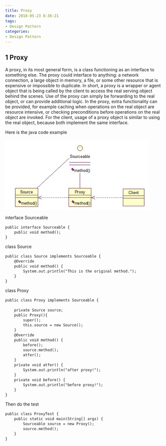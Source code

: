 ```yaml
---
title: Proxy
date: 2018-05-23 8:36:21
tags:
- Design Pattern
categories:
- Design Pattern
---
```

## 1 Proxy
A proxy, in its most general form, is a class functioning as an interface to something else. The proxy could interface to anything: a network connection, a large object in memory, a file, or some other resource that is expensive or impossible to duplicate. In short, a proxy is a wrapper or agent object that is being called by the client to access the real serving object behind the scenes. Use of the proxy can simply be forwarding to the real object, or can provide additional logic. In the proxy, extra functionality can be provided, for example caching when operations on the real object are resource intensive, or checking preconditions before operations on the real object are invoked. For the client, usage of a proxy object is similar to using the real object, because both implement the same interface.

Here is the java code example

![](./DesignPattern-Structure-Proxy/1.jpg)

interface Sourceable

	public interface Sourceable {
	    public void method();
	}

class Source 

	public class Source implements Sourceable {
	    @Override
	    public void method() {
	        System.out.println("This is the original method.");
	    }
	}

class Proxy 

	public class Proxy implements Sourceable {
	
	    private Source source;
	    public Proxy(){
	        super();
	        this.source = new Source();
	    }
	    @Override
	    public void method() {
	        before();
	        source.method();
	        atfer();
	    }
	    private void atfer() {
	        System.out.println("after proxy!");
	    }
	    private void before() {
	        System.out.println("before proxy!");
	    }
	}

Then do the test

	public class ProxyTest {
	    public static void main(String[] args) {
	        Sourceable source = new Proxy();
	        source.method();
	    }
	}



